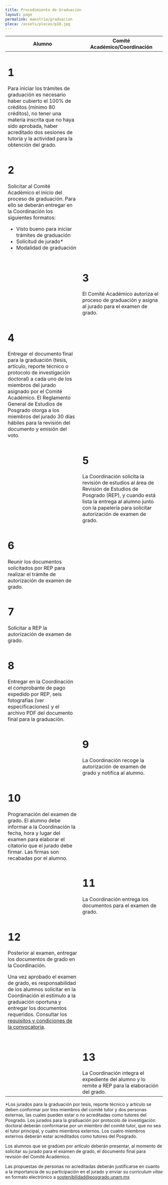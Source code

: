 ```yaml
---
title: Procedimiento de Graduación
layout: page
permalink: maestria/graduacion
pleca: /assets/plecas/p18.jpg
---
```



<table>
<thead>
<tr>
<th>
Alumno
</th>
<th>
Comité Académico/Coordinación
</th>
</tr>
</thead>
<tbody>
<tr>
<td> 
<h1>1</h1>
Para iniciar los trámites de graduación es necesario haber
cubierto el 100% de créditos (mínimo 80 créditos), no tener una
materia inscrita que no haya sido aprobada, haber acreditado dos
sesiones de tutoría y la actividad para la obtención del grado.  </td>
<td>
&nbsp;
</td>
</tr>
<tr>
<td>
<h1>2</h1>
Solicitar al Comité Académico el inicio del proceso de
graduación. Para ello se deberán entregar en la Coordinación los
siguientes formatos:
<ul>
 <li>Visto bueno para iniciar trámites de graduación</li>
 <li>Solicitud de jurado*</li>
 <li>Modalidad de graduación</li>
</ul>
</td>
<td>
&nbsp;
</td>
</tr>
<tr>
<td>
&nbsp;
</td>
<td>
<h1>3</h1>
El Comité Académico autoriza el proceso de graduación y asigna al
jurado para el examen de grado.
</td>
</tr>
<tr>
<td>
<h1>4</h1>
Entregar el documento final para la graduación (tesis, artículo,
reporte técnico o protocolo de investigación doctoral) a cada uno de
los miembros del jurado asignado por el Comité Académico. El
Reglamento General de Estudios de Posgrado otorga a los miembros del
jurado 30 días hábiles para la revisión del documento y emisión del
voto.
</td>
<td>
&nbsp;
</td>
</tr>
<tr>
<td>
&nbsp;
</td>
<td>
<h1>5</h1>
La Coordinación solicita la revisión de estudios al área de Revisión
de Estudios de Posgrado (REP), y cuando está lista la entrega al
alumno junto con la papelería para solicitar autorización de examen de
grado.
</td>
</tr>
<tr>
<td>
<h1>6</h1>
Reunir los documentos solicitados por REP para realizar el trámite de
autorización de examen de grado.
</td>
<td>
&nbsp;
</td>
</tr>
<tr>
<td>
<h1>7</h1>
Solicitar a REP la autorización de examen de grado.
</td>
<td>
&nbsp;
</td>
</tr>
<tr>
<td>
<h1>8</h1>
Entregar en la Coordinación el comprobante de pago expedido por REP,
seis fotografías (ver especificaciones) y el archivo PDF del documento
final para la graduación.
</td>
<td>
&nbsp;
</td>
</tr>
<tr>
<td>
&nbsp;
</td>
<td>
<h1>9</h1>
La Coordinación recoge la autorización de examen de grado y notifica
al alumno.
</td>
</tr>
<tr>
<td>
<h1>10</h1>
Programación del examen de grado. El alumno debe informar a la
Coordinación la fecha, hora y lugar del examen para elaborar el
citatorio que el jurado debe firmar. Las firmas son recabadas por el
alumno.
</td>
<td>
&nbsp;
</td>
</tr>
<tr>
<td>
&nbsp;
</td>
<td>
<h1>11</h1>
La Coordinación entrega los documentos para el examen de grado.
</td>
</tr>
<tr>
<td>
<h1>12</h1>
<p>
Posterior al examen, entregar los documentos de grado en la
Coordinación.</p>
<p>
Una vez aprobado el examen de grado, es responsabilidad de los alumnos
solicitar en la Coordinación el estímulo a la graduación oportuna y
entregar los documentos requeridos.
Consultar los <a href="http://www.posgrado.unam.mx/es/estimulo-la-graduacion-oportuna">
	requisitos y condiciones de la convocatoria</a>.</p>

</td>
<td>
&nbsp;
</td>
</tr>
<tr>
<td>
&nbsp;
</td>
<td>
<h1>13</h1>
La Coordinación integra el expediente del alumno y lo remite a REP
para la elaboración del grado.
</td>
</tr>
</tbody>
</table>

*Los jurados  para la graduación por tesis, reporte técnico y artículo se deben conformar por tres miembros del comité tutor y dos personas externas, las cuales pueden estar o no acreditadas como tutores del Posgrado. Los jurados para la graduación por protocolo de investigación doctoral deberán conformarse por un miembro del comité tutor, que no sea el tutor principal, y cuatro miembros externos. Los cuatro miembros externos deberán estar acreditados como tutores del Posgrado.

Los alumnos que se gradúen por artículo deberán presentar, al momento de solicitar su jurado para el examen de grado, el documento final para revisión del Comité Académico.

Las propuestas de personas no acreditadas deberán justificarse en cuanto a la importancia de su participación en el jurado y enviar su *curriculum vitae* en formato electrónico a sostenibilidad@posgrado.unam.mx

 
